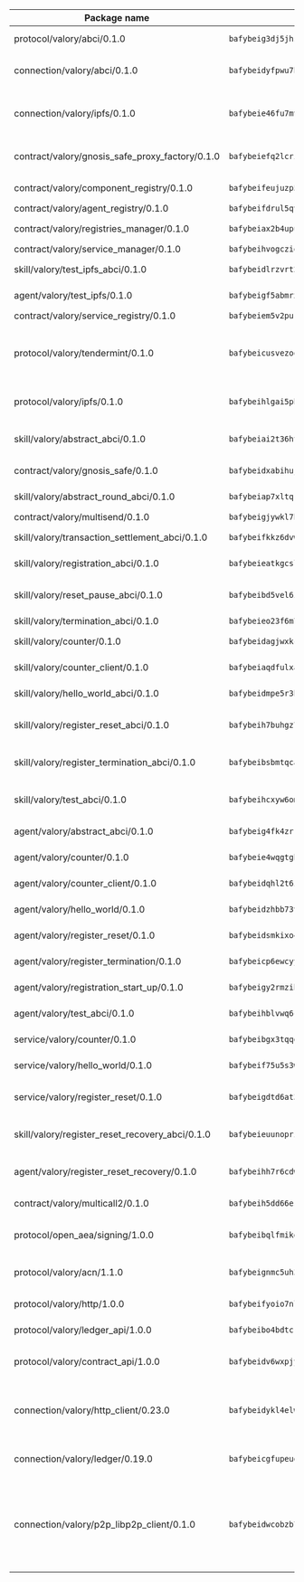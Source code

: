 | Package name                                                  | Package hash                                                  | Description                                                                                                                |
| ------------------------------------------------------------- | ------------------------------------------------------------- | -------------------------------------------------------------------------------------------------------------------------- |
| protocol/valory/abci/0.1.0                                    | `bafybeig3dj5jhsowlvg3t73kgobf6xn4nka7rkttakdb2gwsg5bp7rt7q4` | A protocol for ABCI requests and responses.                                                                                |
| connection/valory/abci/0.1.0                                  | `bafybeidyfpwu7hpanfj74zn6nkzmzoz2qharxfsnxzjr7bfldho2xzualu` | connection to wrap communication with an ABCI server.                                                                      |
| connection/valory/ipfs/0.1.0                                  | `bafybeie46fu7mv64q72dwzoxg77zbiv3pzsigzjk3rehjpm47cf3y77mha` | A connection responsible for uploading and downloading files from IPFS.                                                    |
| contract/valory/gnosis_safe_proxy_factory/0.1.0               | `bafybeiefq2lcrixbbqz5cji5vpnriydt4kfx5vvawg2vnmeadel2ar7yga` | Gnosis Safe proxy factory (GnosisSafeProxyFactory) contract                                                                |
| contract/valory/component_registry/0.1.0                      | `bafybeifeujuzp56zzdhyvxitnaakqetcqhbqr2x6jxnhj7ahzm7pb2y7uy` | Component registry contract                                                                                                |
| contract/valory/agent_registry/0.1.0                          | `bafybeifdrul5qvk5hj4ggy63ff3smt6wc4c67srnqxxfpbz3jsgbpuavgy` | Agent registry contract                                                                                                    |
| contract/valory/registries_manager/0.1.0                      | `bafybeiax2b4upu7uiea4otvc5jv3rnmnnb6g2bmb2jkrhqtuyjyylskt6i` | Registries Manager contract                                                                                                |
| contract/valory/service_manager/0.1.0                         | `bafybeihvogcziooqau7n22tejzan2baghjaodkb2u74i3aao7ffomk4aem` | Service Manager contract                                                                                                   |
| skill/valory/test_ipfs_abci/0.1.0                             | `bafybeidlrzvrt2fb23bxyv2b77b6bg7rc4hn5x66t3h5vmchnsmcvemfne` | IPFS e2e testing application.                                                                                              |
| agent/valory/test_ipfs/0.1.0                                  | `bafybeigf5abmrxjbagp2phs26by3o6ziazrngkt5adxtjmbtdzsmgcjy6y` | Agent for testing the ABCI connection.                                                                                     |
| contract/valory/service_registry/0.1.0                        | `bafybeiem5v2pukaklmhng3cckncdihs4shtwc4trejdrezt53lioejtk4u` | Service Registry contract                                                                                                  |
| protocol/valory/tendermint/0.1.0                              | `bafybeicusvezoqlmyt6iqomcbwaz3xkhk2qf3d56q5zprmj3xdxfy64k54` | A protocol for communication between two AEAs to share tendermint configuration details.                                   |
| protocol/valory/ipfs/0.1.0                                    | `bafybeihlgai5pbmkb6mjhvgy4gkql5uvpwvxbpdowczgz4ovxat6vajrq4` | A protocol specification for IPFS requests and responses.                                                                  |
| skill/valory/abstract_abci/0.1.0                              | `bafybeiai2t36ht3blisjneahv5almyfieqokl4auj2n43rj4k5chun2i44` | The abci skill provides a template of an ABCI application.                                                                 |
| contract/valory/gnosis_safe/0.1.0                             | `bafybeidxabihujlxvmnbf3tztjbwybyr5rlwjeniihnr5edfi6bpyjnevi` | Gnosis Safe (GnosisSafeL2) contract                                                                                        |
| skill/valory/abstract_round_abci/0.1.0                        | `bafybeiap7xltqkvvpngo4vudl2gki64nn5gxscoj36hwki2nrjs3p36vf4` | abstract round-based ABCI application                                                                                      |
| contract/valory/multisend/0.1.0                               | `bafybeigjywkl7hydjsrkogob3xebj2ifhqwmfhhxoeyrndzhhxi5u6amey` | MultiSend contract                                                                                                         |
| skill/valory/transaction_settlement_abci/0.1.0                | `bafybeifkkz6dvw6acfnuatjprq777ymz7lk6klp7ecpeqvxmwbsdngnvka` | ABCI application for transaction settlement.                                                                               |
| skill/valory/registration_abci/0.1.0                          | `bafybeieatkgcslghm4lqzopa65tzmtez55fvwl2p3y45umjk65ioqn34pq` | ABCI application for common apps.                                                                                          |
| skill/valory/reset_pause_abci/0.1.0                           | `bafybeibd5vel6ieoukm4i4m5qtx7l7mvaem4g7zhrzph57dzrddm2moi4u` | ABCI application for resetting and pausing app executions.                                                                 |
| skill/valory/termination_abci/0.1.0                           | `bafybeieo23f6m7bxtsdhk6bw3syyj7vy3kdhrmdz45ctlmtjei57svlwsy` | Termination skill.                                                                                                         |
| skill/valory/counter/0.1.0                                    | `bafybeidagjwxkcpeltlzk3azq4b4idaibyxxv4iouis7pupmdfosinhc44` | The ABCI Counter application example.                                                                                      |
| skill/valory/counter_client/0.1.0                             | `bafybeiaqdfulxamdshw7fykfkqvkpvjb5bnmhv7ffrjiwdi4ktiulklx6q` | A client for the ABCI counter application.                                                                                 |
| skill/valory/hello_world_abci/0.1.0                           | `bafybeidmpe5r3h2d77kmwez6fezubselnfgl55zkl7ehktg632swdjwsmu` | Hello World ABCI application.                                                                                              |
| skill/valory/register_reset_abci/0.1.0                        | `bafybeih7buhgz746t72ashg45fofe3ek55rvrhv5lrhxb4wvfkquczbhke` | ABCI application for dummy skill that registers and resets                                                                 |
| skill/valory/register_termination_abci/0.1.0                  | `bafybeibsbmtqcahhl5wyorhnluni4h672c3gqce2gp4mqbnrvxxnv2xchi` | ABCI application for dummy skill that registers and resets                                                                 |
| skill/valory/test_abci/0.1.0                                  | `bafybeihcxyw6omuvijc6ohfubjle7nqxfbpfaoixb6flbw25ldomhku2s4` | ABCI application for testing the ABCI connection.                                                                          |
| agent/valory/abstract_abci/0.1.0                              | `bafybeig4fk4zrrtcpvngmtkkuackdkpss47ygtkt7uevpdv6vhusmfdyxm` | The abstract ABCI AEA - for testing purposes only.                                                                         |
| agent/valory/counter/0.1.0                                    | `bafybeie4wqgtgb5b22zkrk2waxv3fpf5imgx6odelaenmx3mlzyuiolm6i` | The ABCI Counter example as an AEA                                                                                         |
| agent/valory/counter_client/0.1.0                             | `bafybeidqhl2t6i4iiyqfbo5ijjhuxr74rbqe2yhzhgxda3bdqig52sr4cy` | The ABCI Counter example as an AEA                                                                                         |
| agent/valory/hello_world/0.1.0                                | `bafybeidzhbb73vuw4ao7fd6xl2f7rllvzxwztj55hds4x34c22r7nyfn2a` | Hello World ABCI example.                                                                                                  |
| agent/valory/register_reset/0.1.0                             | `bafybeidsmkixo4475glsiyrtv64oak3grmftr5uol5mnlgh6fxsx6n6xr4` | Register reset to replicate Tendermint issue.                                                                              |
| agent/valory/register_termination/0.1.0                       | `bafybeicp6ewcyy6j5rdcy6fw7uqv7pteobp43kpzdowqa5p472pquq4tta` | Register terminate to test the termination feature.                                                                        |
| agent/valory/registration_start_up/0.1.0                      | `bafybeigy2rmzibo4bg6vxqo6nnrvgpwkkp2ciegmimjxagbleh7eiihlce` | Registration start-up ABCI example.                                                                                        |
| agent/valory/test_abci/0.1.0                                  | `bafybeihblvwq6crpgkenepyg2fwxcrtam7j2m67lqqmx5y2u3jcqmoeacu` | Agent for testing the ABCI connection.                                                                                     |
| service/valory/counter/0.1.0                                  | `bafybeibgx3tqqdvgoq6zxpg2itot4veiuiesd4in6aeycmxacknax4gf4y` | A set of agents incrementing a counter                                                                                     |
| service/valory/hello_world/0.1.0                              | `bafybeif75u5s3wecquh525cig3sexazijgwylqszy6njnqfbkbrybcmuyu` | A simple demonstration of a simple ABCI application                                                                        |
| service/valory/register_reset/0.1.0                           | `bafybeigdtd6at3rtcahnuf7i7ry4qiinomv7menpi23nsdyz5xqqhho4oi` | Test and debug tendermint reset mechanism.                                                                                 |
| skill/valory/register_reset_recovery_abci/0.1.0               | `bafybeieuunopri7vreawou3aq2ch36g2pdgrtyedfmnxrfbdkn44h3ser4` | ABCI application for dummy skill that registers and resets                                                                 |
| agent/valory/register_reset_recovery/0.1.0                    | `bafybeihh7r6cdwzhmclk2hzdhxnzv6fkekvyvm7e55fjt5nd5obbdf4rni` | Agent to showcase hard reset as a recovery mechanism.                                                                      |
| contract/valory/multicall2/0.1.0                              | `bafybeih5dd66eslm7rvcewoo6wqwu2flpo7zjygr4zvldfkicoqjq5nhpi` | The MakerDAO multicall2 contract.                                                                                          |
| protocol/open_aea/signing/1.0.0                               | `bafybeibqlfmikg5hk4phzak6gqzhpkt6akckx7xppbp53mvwt6r73h7tk4` | A protocol for communication between skills and decision maker.                                                            |
| protocol/valory/acn/1.1.0                                     | `bafybeignmc5uh3vgpuckljcj2tgg7hdqyytkm6m5b6v6mxtazdcvubibva` | The protocol used for envelope delivery on the ACN.                                                                        |
| protocol/valory/http/1.0.0                                    | `bafybeifyoio7nlh5zzyn5yz7krkou56l22to3cwg7gw5v5o3vxwklibhty` | A protocol for HTTP requests and responses.                                                                                |
| protocol/valory/ledger_api/1.0.0                              | `bafybeibo4bdtcrxi2suyzldwoetjar6pqfzm6vt5xal22ravkkcvdmtksi` | A protocol for ledger APIs requests and responses.                                                                         |
| protocol/valory/contract_api/1.0.0                            | `bafybeidv6wxpjyb2sdyibnmmum45et4zcla6tl63bnol6ztyoqvpl4spmy` | A protocol for contract APIs requests and responses.                                                                       |
| connection/valory/http_client/0.23.0                          | `bafybeidykl4elwbcjkqn32wt5h4h7tlpeqovrcq3c5bcplt6nhpznhgczi` | The HTTP_client connection that wraps a web-based client connecting to a RESTful API specification.                        |
| connection/valory/ledger/0.19.0                               | `bafybeicgfupeudtmvehbwziqfxiz6ztsxr5rxzvalzvsdsspzz73o5fzfi` | A connection to interact with any ledger API and contract API.                                                             |
| connection/valory/p2p_libp2p_client/0.1.0                     | `bafybeidwcobzb7ut3efegoedad7jfckvt2n6prcmd4g7xnkm6hp6aafrva` | The libp2p client connection implements a tcp connection to a running libp2p node as a traffic delegate to send/receive envelopes to/from agents in the DHT. |
